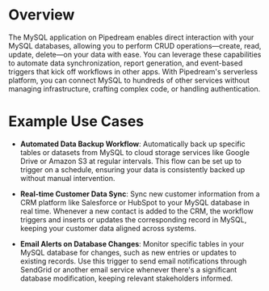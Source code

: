 # Overview

The MySQL application on Pipedream enables direct interaction with your MySQL databases, allowing you to perform CRUD operations—create, read, update, delete—on your data with ease. You can leverage these capabilities to automate data synchronization, report generation, and event-based triggers that kick off workflows in other apps. With Pipedream's serverless platform, you can connect MySQL to hundreds of other services without managing infrastructure, crafting complex code, or handling authentication.

# Example Use Cases

- **Automated Data Backup Workflow**: Automatically back up specific tables or datasets from MySQL to cloud storage services like Google Drive or Amazon S3 at regular intervals. This flow can be set up to trigger on a schedule, ensuring your data is consistently backed up without manual intervention.

- **Real-time Customer Data Sync**: Sync new customer information from a CRM platform like Salesforce or HubSpot to your MySQL database in real time. Whenever a new contact is added to the CRM, the workflow triggers and inserts or updates the corresponding record in MySQL, keeping your customer data aligned across systems.

- **Email Alerts on Database Changes**: Monitor specific tables in your MySQL database for changes, such as new entries or updates to existing records. Use this trigger to send email notifications through SendGrid or another email service whenever there's a significant database modification, keeping relevant stakeholders informed.
